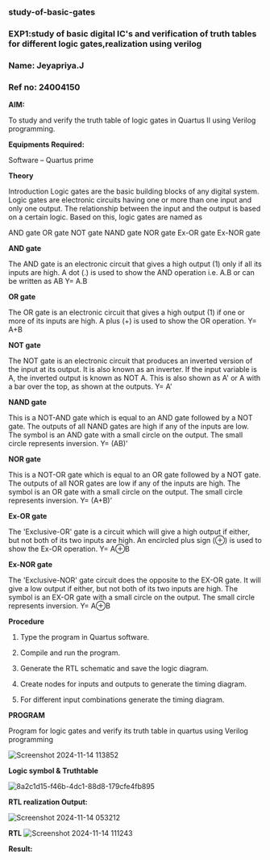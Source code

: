 ### study-of-basic-gates
### EXP1:study of basic digital IC's and verification of truth tables for different logic gates,realization using verilog
### Name: Jeyapriya.J
### Ref no: 24004150
**AIM:** 

To study and verify the truth table of logic gates in Quartus II using Verilog programming.

**Equipments Required:**

Software – Quartus prime 

**Theory**

Introduction Logic gates are the basic building blocks of any digital system. Logic gates are electronic circuits having one or more than one input and only one output. The relationship between the input and the output is based on a certain logic. Based on this, logic gates are named as

AND gate OR gate NOT gate NAND gate NOR gate Ex-OR gate Ex-NOR gate

**AND gate**

The AND gate is an electronic circuit that gives a high output (1) only if all its inputs are high. A dot (.) is used to show the AND operation i.e. A.B or can be written as AB
Y= A.B

**OR gate** 

The OR gate is an electronic circuit that gives a high output (1) if one or more of its inputs are high. A plus (+) is used to show the OR operation.
Y= A+B

**NOT gate**

The NOT gate is an electronic circuit that produces an inverted version of the input at its output. It is also known as an inverter. If the input variable is A, the inverted output is known as NOT A. This is also shown as A' or A with a bar over the top, as shown at the outputs.
Y= A'

**NAND gate**

This is a NOT-AND gate which is equal to an AND gate followed by a NOT gate. The outputs of all NAND gates are high if any of the inputs are low. The symbol is an AND gate with a small circle on the output. The small circle represents inversion.
Y= (AB)’

**NOR gate**

This is a NOT-OR gate which is equal to an OR gate followed by a NOT gate. The outputs of all NOR gates are low if any of the inputs are high. The symbol is an OR gate with a small circle on the output. The small circle represents inversion.
Y= (A+B)’

**Ex-OR gate**

The 'Exclusive-OR' gate is a circuit which will give a high output if either, but not both of its two inputs are high. An encircled plus sign (⊕) is used to show the Ex-OR operation.
Y= A⊕B

**Ex-NOR gate**

The 'Exclusive-NOR' gate circuit does the opposite to the EX-OR gate. It will give a low output if either, but not both of its two inputs are high. The symbol is an EX-OR gate with a small circle on the output. The small circle represents inversion.
Y= A⊕B

**Procedure** 

1.	Type the program in Quartus software.

2.	Compile and run the program.

3.	Generate the RTL schematic and save the logic diagram.

4.	Create nodes for inputs and outputs to generate the timing diagram.

5.	For different input combinations generate the timing diagram.


**PROGRAM**

Program for logic gates and verify its truth table in quartus using Verilog programming

![Screenshot 2024-11-14 113852](https://github.com/user-attachments/assets/8509b9f3-fdd7-4938-b1ec-46cc117eb637)

 
**Logic symbol & Truthtable**

![8a2c1d15-f46b-4dc1-88d8-179cfe4fb895](https://github.com/user-attachments/assets/9eb16339-f120-495c-9aee-1e802f0836d4)

**RTL realization Output:** 

 ![Screenshot 2024-11-14 053212](https://github.com/user-attachments/assets/84e7b78f-3edb-4a9a-ae2a-2c92ff5b8bf7)

**RTL**
![Screenshot 2024-11-14 111243](https://github.com/user-attachments/assets/7f495309-ae5b-43d6-846d-4438bcd3f2ee)

**Result:**


